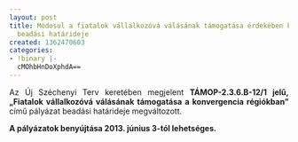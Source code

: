 ```yaml
---
layout: post
title: Módosul a fiatalok vállalkozóvá válásának támogatása érdekében kiírt pályázat
  beadási határideje
created: 1362470603
categories:
- !binary |-
  cMOhbHnDoXphdA==
---
```

<p style="text-align: justify;">Az Új Széchenyi Terv keretében megjelent <strong>TÁMOP-2.3.6.B-12/1 jelű, „Fiatalok vállalkozóvá válásának támogatása a konvergencia régiókban”</strong> című pályázat beadási határideje megváltozott.</p><div><p style="text-align: justify;"><strong>A pályázatok benyújtása 2013. június 3-tól lehetséges.</strong></p></div>

